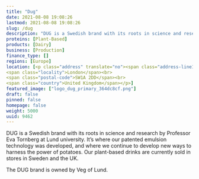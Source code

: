 ```yaml
---
title: "Dug"
date: 2021-08-08 19:08:26
lastmod: 2021-08-08 19:08:26
slug: /dug
description: "DUG is a Swedish brand with its roots in science and research by Professor Eva Tornberg at Lund university. It’s where our patented emulsion technology was developed, and where we continue to develop new ways to harness the power of potatoes. Our plant-based drinks are currently sold in stores in Sweden and the UK.The DUG brand is owned by Veg of Lund."
proteins: [Plant-Based]
products: [Dairy]
business: [Production]
finance_type: []
regions: [Europe]
location: [<p class="address" translate="no"><span class="address-line1">Whitehall 3</span><br>
<span class="locality">London</span><br>
<span class="postal-code">SW1A 2DD</span><br>
<span class="country">United Kingdom</span></p>]
featured_image: ["logo_dug_primary_364dc8cf.png"]
draft: false
pinned: false
homepage: false
weight: 5000
uuid: 9462
---
```

<p>DUG is a Swedish brand with its roots in science and research by Professor Eva Tornberg at Lund university. It’s where our patented emulsion technology was developed, and where we continue to develop new ways to harness the power of potatoes. Our plant-based drinks are currently sold in stores in Sweden and the UK.</p>
<p>The DUG brand is owned by Veg of Lund.</p>
